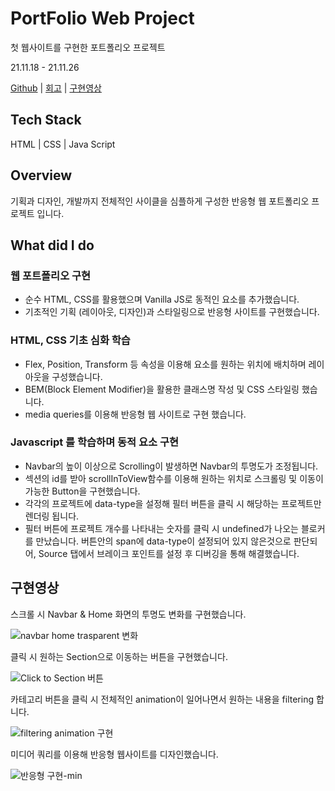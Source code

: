 # **PortFolio Web Project**

첫 웹사이트를 구현한 포트폴리오 프로젝트

21.11.18 - 21.11.26

[Github](https://github.com/Seokho0120/Portfolio.git) | [회고](https://velog.io/@leesegho/%ED%8F%AC%ED%8A%B8%ED%8F%B4%EB%A6%AC%EC%98%A4-%ED%94%84%EB%A1%9C%EC%A0%9D%ED%8A%B8) | [구현영상](https://seokho0120.github.io/Portfolio/)

## Tech Stack

HTML | CSS | Java Script

## Overview

기획과 디자인, 개발까지 전체적인 사이클을 심플하게 구성한 반응형 웹 포트폴리오 프로젝트 입니다.

## What did I do

### 웹 포트폴리오 구현

- 순수 HTML, CSS를 활용했으며 Vanilla JS로 동적인 요소를 추가했습니다.
- 기초적인 기획 (레이아웃, 디자인)과 스타일링으로 반응형 사이트를 구현했습니다.

### HTML, CSS 기초 심화 학습

- Flex, Position, Transform 등 속성을 이용해 요소를 원하는 위치에 배치하며 레이아웃을 구성했습니다.
- BEM(Block Element Modifier)을 활용한 클래스명 작성 및 CSS 스타일링 했습니다.
- media queries를 이용해 반응형 웹 사이트로 구현 했습니다.

### Javascript 를 학습하며 동적 요소 구현

- Navbar의 높이 이상으로 Scrolling이 발생하면 Navbar의 투명도가 조정됩니다.
- 섹션의 id를 받아 scrollInToView함수를 이용해 원하는 위치로 스크롤링 및 이동이 가능한 Button을 구현했습니다.
- 각각의 프로젝트에 data-type을 설정해 필터 버튼을 클릭 시 해당하는 프로젝트만 렌더링 됩니다.
- 필터 버튼에 프로젝트 개수를 나타내는 숫자를 클릭 시 undefined가 나오는 블로커를 만났습니다. 버튼안의 span에 data-type이
  설정되어 있지 않은것으로 판단되어, Source 탭에서 브레이크 포인트를 설정 후 디버깅을 통해 해결했습니다.

## 구현영상

스크롤 시 Navbar & Home 화면의 투명도 변화를 구현했습니다.

![navbar home trasparent 변화](https://user-images.githubusercontent.com/93597794/160514122-82713ebf-1aca-466e-a146-09c5ba567a45.gif)

클릭 시 원하는 Section으로 이동하는 버튼을 구현했습니다.

![Click to Section 버튼](https://user-images.githubusercontent.com/93597794/160514391-c2c56288-21ed-4c59-a166-2999486f8107.gif)

카테고리 버튼을 클릭 시 전체적인 animation이 일어나면서 원하는 내용을 filtering 합니다.

![filtering animation 구현](https://user-images.githubusercontent.com/93597794/160514395-8c392548-b8e6-450e-a81c-c7dc72d5d8f7.gif)

미디어 쿼리를 이용해 반응형 웹사이트를 디자인했습니다.

![반응형 구현-min](https://user-images.githubusercontent.com/93597794/160514376-50eecf22-84c4-4b4c-89ac-5598d4b71694.gif)
